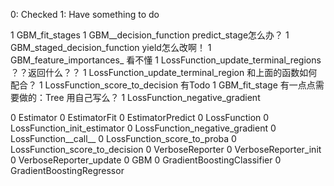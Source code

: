 0: Checked
1: Have something to do

1   GBM_fit_stages
1   GBM__decision_function  predict_stage怎么办？
1   GBM_staged_decision_function yield怎么改啊！
1   GBM_feature_importances_ 看不懂
1   LossFunction_update_terminal_regions ？？返回什么？？
1   LossFunction_update_terminal_region 和上面的函数如何配合？
1   LossFunction_score_to_decision 有Todo
1   GBM_fit_stage 有一点点需要做的：Tree 用自己写么？
1   LossFunction_negative_gradient

0   Estimator
0   EstimatorFit
0   EstimatorPredict
0   LossFunction
0   LossFunction_init_estimator
0   LossFunction_negative_gradient
0   LossFunction__call__
0   LossFunction_score_to_proba
0   LossFunction_score_to_decision
0   VerboseReporter
0   VerboseReporter_init
0   VerboseReporter_update
0   GBM
0   GradientBoostingClassifier
0   GradientBoostingRegressor

